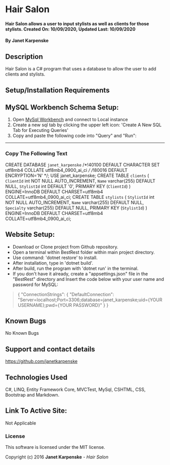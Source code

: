 # Hair Salon

#### Hair Salon allows a user to input stylists as well as clients for those stylists. Created On: 10/09/2020, Updated Last: 10/09/2020

#### By Janet Karpenske

## Description

Hair Salon is a C# program that uses a database to allow the user to add clients and stylists.

## Setup/Installation Requirements

## MySQL Workbench Schema Setup:
1. Open [MySql Workbench](https://www.mysql.com/products/workbench/) and connect to Local instance
2. Create a new sql tab by clicking the upper left icon: 'Create A New SQL Tab for Executing Queries'
3. Copy and paste the following code into "Query" and "Run":
---
### **Copy The Following Text**
CREATE DATABASE `janet_karpenske` /*!40100 DEFAULT CHARACTER SET utf8mb4 COLLATE utf8mb4_0900_ai_ci */ /*!80016 DEFAULT ENCRYPTION='N' */;
USE janet_karpenske;
CREATE TABLE `clients` (
  `ClientId` int NOT NULL AUTO_INCREMENT,
  `Name` varchar(255) DEFAULT NULL,
  `StylistId` int DEFAULT '0',
  PRIMARY KEY (`ClientId`)
) ENGINE=InnoDB DEFAULT CHARSET=utf8mb4 COLLATE=utf8mb4_0900_ai_ci;
CREATE TABLE `stylists` (
  `StylistId` int NOT NULL AUTO_INCREMENT,
  `Name` varchar(255) DEFAULT NULL,
  `Specialty` varchar(255) DEFAULT NULL,
  PRIMARY KEY (`StylistId`)
) ENGINE=InnoDB DEFAULT CHARSET=utf8mb4 COLLATE=utf8mb4_0900_ai_ci;



## Website Setup:
* Download or Clone project from Github repository.
* Open a terminal within BestRest folder within main project directory.
* Use command: 'dotnet restore' to install.
* After installation, type in 'dotnet build'.
* After build, run the program with 'dotnet run' in the terminal.
* If you don't have it already, create a "appsettings.json" file in the "BestRest" directory and Insert the code below with your user name and password for MySQL: 

> {
>  "ConnectionStrings": {
>      "DefaultConnection": "Server=localhost;Port=3306;database=janet_karpenske;uid={YOUR USERNAME};pwd={YOUR PASSWORD}"
>  }
>}



## Known Bugs

No Known Bugs

## Support and contact details

https://github.com/janetkarpenske

## Technologies Used

C#, LINQ, Entity Framework Core, MVCTest, MySql, CSHTML, CSS, Bootstrap and Markdown.

## Link To Active Site:
Not Applicable

### License

This software is licensed under the MIT license.

Copyright (c) 2016 **Janet Karpenske** - _Hair Salon_
